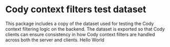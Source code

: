 # Cody context filters test dataset

This package includes a copy of the dataset used for testing the Cody context filtering logic on the backend.
The dataset is exported so that Cody clients can ensure consistency in how Cody context filters are handled across
both the server and clients.
Hello World
